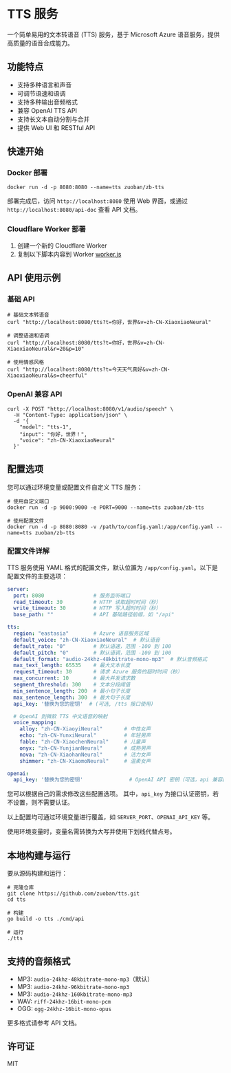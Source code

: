 # TTS 服务

一个简单易用的文本转语音 (TTS) 服务，基于 Microsoft Azure 语音服务，提供高质量的语音合成能力。

## 功能特点

- 支持多种语言和声音
- 可调节语速和语调
- 支持多种输出音频格式
- 兼容 OpenAI TTS API
- 支持长文本自动分割与合并
- 提供 Web UI 和 RESTful API

## 快速开始

### Docker 部署

```shell
docker run -d -p 8080:8080 --name=tts zuoban/zb-tts
```

部署完成后，访问 `http://localhost:8080` 使用 Web 界面，或通过 `http://localhost:8080/api-doc` 查看 API 文档。

### Cloudflare Worker 部署

1. 创建一个新的 Cloudflare Worker
2. 复制以下脚本内容到 Worker
   [worker.js](https://raw.githubusercontent.com/zuoban/tts/main/web/templates/worker.js)

## API 使用示例

### 基础 API

```shell
# 基础文本转语音
curl "http://localhost:8080/tts?t=你好，世界&v=zh-CN-XiaoxiaoNeural"

# 调整语速和语调
curl "http://localhost:8080/tts?t=你好，世界&v=zh-CN-XiaoxiaoNeural&r=20&p=10"

# 使用情感风格
curl "http://localhost:8080/tts?t=今天天气真好&v=zh-CN-XiaoxiaoNeural&s=cheerful"
```

### OpenAI 兼容 API

```shell
curl -X POST "http://localhost:8080/v1/audio/speech" \
  -H "Content-Type: application/json" \
  -d '{
    "model": "tts-1",
    "input": "你好，世界！",
    "voice": "zh-CN-XiaoxiaoNeural"
  }'
```

## 配置选项

您可以通过环境变量或配置文件自定义 TTS 服务：

```shell
# 使用自定义端口
docker run -d -p 9000:9000 -e PORT=9000 --name=tts zuoban/zb-tts

# 使用配置文件
docker run -d -p 8080:8080 -v /path/to/config.yaml:/app/config.yaml --name=tts zuoban/zb-tts
```

### 配置文件详解

TTS 服务使用 YAML 格式的配置文件，默认位置为 `/app/config.yaml`。以下是配置文件的主要选项：

```yaml
server:
  port: 8080                # 服务监听端口
  read_timeout: 30          # HTTP 读取超时时间（秒）
  write_timeout: 30         # HTTP 写入超时时间（秒）
  base_path: ""             # API 基础路径前缀，如 "/api"

tts:
  region: "eastasia"        # Azure 语音服务区域
  default_voice: "zh-CN-XiaoxiaoNeural"  # 默认语音
  default_rate: "0"         # 默认语速，范围 -100 到 100
  default_pitch: "0"        # 默认语调，范围 -100 到 100
  default_format: "audio-24khz-48kbitrate-mono-mp3"  # 默认音频格式
  max_text_length: 65535    # 最大文本长度
  request_timeout: 30       # 请求 Azure 服务的超时时间（秒）
  max_concurrent: 10        # 最大并发请求数
  segment_threshold: 300    # 文本分段阈值
  min_sentence_length: 200  # 最小句子长度
  max_sentence_length: 300  # 最大句子长度
  api_key: '替换为您的密钥'  # (可选, /tts 接口使用)

  # OpenAI 到微软 TTS 中文语音的映射
  voice_mapping:
    alloy: "zh-CN-XiaoyiNeural"       # 中性女声
    echo: "zh-CN-YunxiNeural"         # 年轻男声
    fable: "zh-CN-XiaochenNeural"     # 儿童声
    onyx: "zh-CN-YunjianNeural"       # 成熟男声
    nova: "zh-CN-XiaohanNeural"       # 活力女声
    shimmer: "zh-CN-XiaomoNeural"     # 温柔女声

openai:
  api_key: '替换为您的密钥'               # OpenAI API 密钥（可选，api 兼容接口使用）
```

您可以根据自己的需求修改这些配置选项。 其中，`api_key` 为接口认证密钥，若不设置，则不需要认证。

以上配置均可通过环境变量进行覆盖，如 `SERVER_PORT`、`OPENAI_API_KEY` 等。

使用环境变量时，变量名需转换为大写并使用下划线代替点号。


## 本地构建与运行

要从源码构建和运行：

```shell
# 克隆仓库
git clone https://github.com/zuoban/tts.git
cd tts

# 构建
go build -o tts ./cmd/api

# 运行
./tts
```

## 支持的音频格式

- MP3: `audio-24khz-48kbitrate-mono-mp3`（默认）
- MP3: `audio-24khz-96kbitrate-mono-mp3`
- MP3: `audio-24khz-160kbitrate-mono-mp3`
- WAV: `riff-24khz-16bit-mono-pcm`
- OGG: `ogg-24khz-16bit-mono-opus`

更多格式请参考 API 文档。

## 许可证

MIT